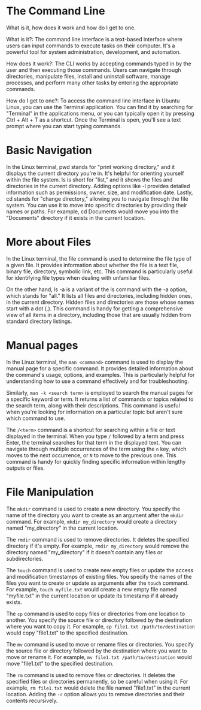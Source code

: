 # The Command Line

What is it, how does it work and how do I get to one.

What is it?: The command line interface is a text-based interface where users can input commands to execute tasks on their computer. It's a powerful tool for system administration, development, and automation.

How does it work?: The CLI works by accepting commands typed in by the user and then executing those commands. Users can navigate through directories, manipulate files, install and uninstall software, manage processes, and perform many other tasks by entering the appropriate commands.

How do I get to one?: To access the command line interface in Ubuntu Linux, you can use the Terminal application. You can find it by searching for "Terminal" in the applications menu, or you can typically open it by pressing Ctrl + Alt + T as a shortcut. Once the Terminal is open, you'll see a text prompt where you can start typing commands.

# Basic Navigation

In the Linux terminal, pwd stands for "print working directory," and it displays the current directory you're in. It's helpful for orienting yourself within the file system. ls is short for "list," and it shows the files and directories in the current directory. Adding options like -l provides detailed information such as permissions, owner, size, and modification date. Lastly, cd stands for "change directory," allowing you to navigate through the file system. You can use it to move into specific directories by providing their names or paths. For example, cd Documents would move you into the "Documents" directory if it exists in the current location.

# More about Files

In the Linux terminal, the file command is used to determine the file type of a given file. It provides information about whether the file is a text file, binary file, directory, symbolic link, etc. This command is particularly useful for identifying file types when dealing with unfamiliar files.

On the other hand, ls -a is a variant of the ls command with the -a option, which stands for "all." It lists all files and directories, including hidden ones, in the current directory. Hidden files and directories are those whose names start with a dot (.). This command is handy for getting a comprehensive view of all items in a directory, including those that are usually hidden from standard directory listings.

# Manual pages

In the Linux terminal, the `man <command>` command is used to display the manual page for a specific command. It provides detailed information about the command's usage, options, and examples. This is particularly helpful for understanding how to use a command effectively and for troubleshooting.

Similarly, `man -k <search term>` is employed to search the manual pages for a specific keyword or term. It returns a list of commands or topics related to the search term, along with their descriptions. This command is useful when you're looking for information on a particular topic but aren't sure which command to use.

The `/<term>` command is a shortcut for searching within a file or text displayed in the terminal. When you type `/` followed by a term and press Enter, the terminal searches for that term in the displayed text. You can navigate through multiple occurrences of the term using the `n` key, which moves to the next occurrence, or `N` to move to the previous one. This command is handy for quickly finding specific information within lengthy outputs or files.

# File Manipulation

The `mkdir` command is used to create a new directory. You specify the name of the directory you want to create as an argument after the `mkdir` command. For example, `mkdir my_directory` would create a directory named "my_directory" in the current location.

The `rmdir` command is used to remove directories. It deletes the specified directory if it's empty. For example, `rmdir my_directory` would remove the directory named "my_directory" if it doesn't contain any files or subdirectories.

The `touch` command is used to create new empty files or update the access and modification timestamps of existing files. You specify the names of the files you want to create or update as arguments after the `touch` command. For example, `touch myfile.txt` would create a new empty file named "myfile.txt" in the current location or update its timestamp if it already exists.

The `cp` command is used to copy files or directories from one location to another. You specify the source file or directory followed by the destination where you want to copy it. For example, `cp file1.txt /path/to/destination` would copy "file1.txt" to the specified destination.

The `mv` command is used to move or rename files or directories. You specify the source file or directory followed by the destination where you want to move or rename it. For example, `mv file1.txt /path/to/destination` would move "file1.txt" to the specified destination.

The `rm` command is used to remove files or directories. It deletes the specified files or directories permanently, so be careful when using it. For example, `rm file1.txt` would delete the file named "file1.txt" in the current location. Adding the `-r` option allows you to remove directories and their contents recursively.

